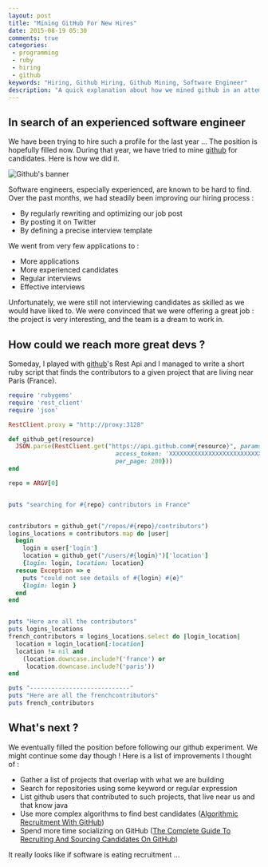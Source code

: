 ```yaml
---
layout: post
title: "Mining GitHub For New Hires"
date: 2015-08-19 05:30
comments: true
categories:
 - programming
 - ruby
 - hiring
 - github
keywords: "Hiring, Github Hiring, Github Mining, Software Engineer"
description: "A quick explanation about how we mined github in an attempt to hire an experienced software engineer"
---
```

## In search of an experienced software engineer

We have been trying to hire such a profile for the last year ... The position is hopefully filled now. During that year, we have tried to mine [github](https://github.com/) for candidates. Here is how we did it.

![Github's banner]({{site.url}}/imgs/2015-08-19-mining-github-for-new-hires/github.png)

Software engineers, especially experienced, are known to be hard to find. Over the past months, we had steadily been improving our hiring process :

* By regularly rewriting and optimizing our job post
* By posting it on Twitter
* By defining a precise interview template

We went from very few applications to :

* More applications
* More experienced candidates
* Regular interviews
* Effective interviews

Unfortunately, we were still not interviewing candidates as skilled as we would have liked to. We were convinced that we were offering a great job : the project is very interesting, and the team is a dream to work in.

## How could we reach more great devs ?

Someday, I played with [github](https://github.com/)'s Rest Api and I managed to write a short ruby script that finds the contributors to a given project that are living near Paris (France).

```ruby
require 'rubygems'
require 'rest_client'
require 'json'

RestClient.proxy = "http://proxy:3128"

def github_get(resource)
  JSON.parse(RestClient.get("https://api.github.com#{resource}", params: {
                              access_token: 'XXXXXXXXXXXXXXXXXXXXXXXXXXXXXXXXXXXX',
                              per_page: 200}))
end

repo = ARGV[0]


puts "searching for #{repo} contributors in France"


contributors = github_get("/repos/#{repo}/contributors")
logins_locations = contributors.map do |user|
  begin
    login = user['login']
    location = github_get("/users/#{login}")['location']
    {login: login, location: location}
  rescue Exception => e
    puts "could not see details of #{login} #{e}"
    {login: login }
  end
end


puts "Here are all the contributors"
puts logins_locations
french_contributors = logins_locations.select do |login_location|
  location = login_location[:location]
  location != nil and
    (location.downcase.include?('france') or
     location.downcase.include?('paris'))
end

puts "----------------------------"
puts "Here are all the frenchcontributors"
puts french_contributors
```

## What's next ?

We eventually filled the position before following our github experiment. We might continue some day though ! Here is a list of improvements I thought of :

* Gather a list of projects that overlap with what we are building
* Search for repositories using some keyword or regular expression
* List github users that contributed to such projects, that live near us and that know java
* Use more complex algorithms to find best candidates ([Algorithmic Recruitment With GitHub](http://www.hackdiary.com/2010/02/10/algorithmic-recruitment-with-github/))
* Spend more time socializing on GitHub ([The Complete Guide To Recruiting And Sourcing Candidates On GitHub](http://www.sourcecon.com/news/2014/01/21/the-complete-guide-to-recruiting-and-sourcing-candidates-on-github/))

It really looks like if software is eating recruitment ...

